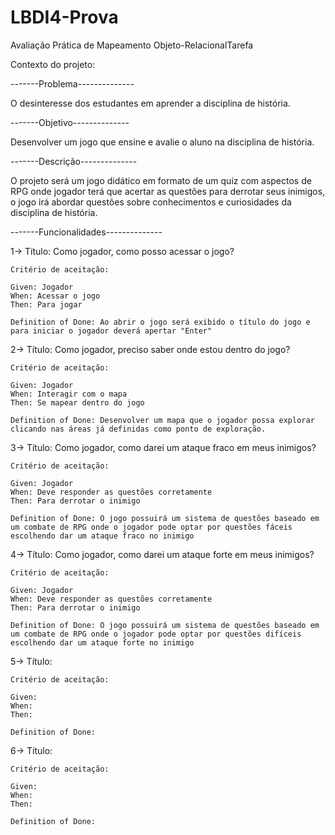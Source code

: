 # LBDI4-Prova
Avaliação Prática de Mapeamento Objeto-RelacionalTarefa

Contexto do projeto:

-------Problema--------------

O desinteresse dos estudantes em aprender a disciplina de história.

-------Objetivo--------------

Desenvolver um jogo que ensine e avalie o aluno na disciplina de história.

-------Descrição--------------

O projeto será um jogo didático em formato de um quiz com aspectos de RPG onde jogador terá que acertar as questões para derrotar seus inimigos, o jogo irá abordar questões sobre conhecimentos e curiosidades da disciplina de história.


-------Funcionalidades--------------

1-> Título: Como jogador, como posso acessar o jogo?

    Critério de aceitação: 
    
    Given: Jogador
    When: Acessar o jogo
    Then: Para jogar
    
    Definition of Done: Ao abrir o jogo será exibido o título do jogo e para iniciar o jogador deverá apertar "Enter"




2-> Título: Como jogador, preciso saber onde estou dentro do jogo?

    Critério de aceitação:
    
    Given: Jogador
    When: Interagir com o mapa
    Then: Se mapear dentro do jogo
    
    Definition of Done: Desenvolver um mapa que o jogador possa explorar clicando nas áreas já definidas como ponto de exploração.
    
3-> Título: Como jogador, como darei um ataque fraco em meus inimigos?
    
    Critério de aceitação:
    
    Given: Jogador
    When: Deve responder as questões corretamente
    Then: Para derrotar o inimigo 
    
    Definition of Done: O jogo possuirá um sistema de questões baseado em um combate de RPG onde o jogador pode optar por questões fáceis escolhendo dar um ataque fraco no inimigo


4-> Título: Como jogador, como darei um ataque forte em meus inimigos?
    
    Critério de aceitação:
    
    Given: Jogador
    When: Deve responder as questões corretamente
    Then: Para derrotar o inimigo
    
    Definition of Done: O jogo possuirá um sistema de questões baseado em um combate de RPG onde o jogador pode optar por questões difíceis escolhendo dar um ataque forte no inimigo
    
5-> Título:
    
    Critério de aceitação:
    
    Given: 
    When: 
    Then: 
    
    Definition of Done:
    
6-> Título:
    
    Critério de aceitação:
    
    Given: 
    When: 
    Then: 
    
    Definition of Done:
